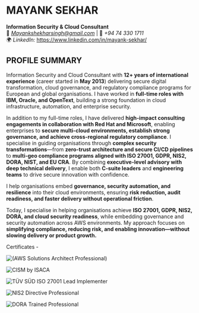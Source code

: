 # **MAYANK SEKHAR**
**Information Security & Cloud Consultant**  
📧 *Mayankshekharsingh@gmail.com* | 📱 *+94 74 330 1711*  
🌍 *LinkedIn:* https://www.linkedin.com/in/mayank-sekhar/

## **PROFILE SUMMARY**
Information Security and Cloud Consultant with **12+ years of international experience** (career started in **May 2013**) delivering secure digital transformation, cloud governance, and regulatory compliance programs for European and global organisations. I have worked in **full-time roles with IBM, Oracle, and OpenText**, building a strong foundation in cloud infrastructure, automation, and enterprise security.

In addition to my full-time roles, I have delivered **high-impact consulting engagements in collaboration with Red Hat and Microsoft**, enabling enterprises to **secure multi-cloud environments, establish strong governance, and achieve cross-regional regulatory compliance**. I specialise in guiding organisations through **complex security transformations**—from **zero-trust architecture and secure CI/CD pipelines** to **multi-geo compliance programs aligned with ISO 27001, GDPR, NIS2, DORA, NIST, and EU CRA**. By combining **executive-level advisory with deep technical delivery**, I enable both **C-suite leaders** and **engineering teams** to drive secure innovation with confidence.

I help organisations embed **governance, security automation, and resilience** into their cloud environments, ensuring **risk reduction, audit readiness, and faster delivery without operational friction**.


Today, I specialise in helping organisations achieve **ISO 27001, GDPR, NIS2, DORA, and cloud security readiness**, while embedding governance and security automation across AWS environments. My approach focuses on **simplifying compliance, reducing risk, and enabling innovation—without slowing delivery or product growth.**


Certificates - 

![(AWS Solutions Architect Professional)](https://github.com/Mynkskhr/Thinkwerke/blob/8495d2408c2fb5b0ff93c59284348957a6bc2424/AWS%20Certified%20Solutions%20Architect%20-%20Professional%20certificate.jpg)

![CISM by ISACA](https://github.com/Mynkskhr/Thinkwerke/blob/8495d2408c2fb5b0ff93c59284348957a6bc2424/CISM-certification.jpg)


![TÜV SÜD ISO 27001 Lead Implementer](https://github.com/Mynkskhr/Thinkwerke/blob/b627dfb5e3f08c4c57ea5bf364cd635cd5eca09c/ISO%2027001%20%20Mayank%20Sekhar.jpg)


![NIS2 Directive Professional](https://github.com/Mynkskhr/Thinkwerke/blob/8495d2408c2fb5b0ff93c59284348957a6bc2424/Mayank%20Sekhar%20NIS2DTP.jpg)


![DORA Trained Professional](https://github.com/Mynkskhr/Thinkwerke/blob/f98b12f5ee297a7d47c0392acdc0378b5ceb0110/Mayank%20Sekhar%20DORATPro.jpg)


